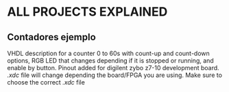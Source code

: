 # ALL PROJECTS EXPLAINED

## Contadores ejemplo
VHDL description for a counter 0 to 60s with count-up and count-down options, RGB LED that changes depending if it is stopped or running, and enable by button.
Pinout added for digilent zybo z7-10 development board. *.xdc* file will change depending the board/FPGA you are using. Make sure to choose the correct *.xdc* file
